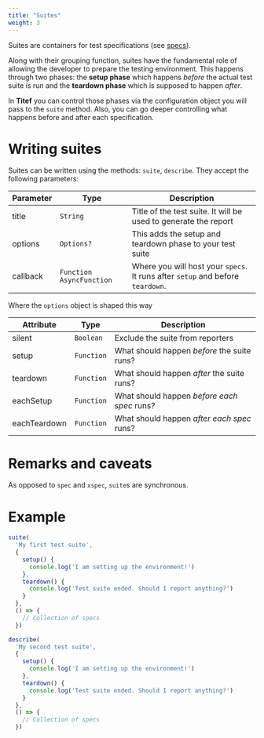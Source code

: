 ```yaml
---
title: "Suites"
weight: 3
---
```


Suites are containers for test specifications (see [specs](./specs)).

Along with their grouping function, suites have the fundamental role of
allowing the developer to prepare the testing environment. This happens
through two phases: the **setup phase** which happens _before_ the actual
test suite is run and the **teardown phase** which is supposed to happen
_after_.

In **Titef** you can control those phases via the configuration object
you will pass to the `suite` method.
Also, you can go deeper controlling what happens before and after each
specification.

# Writing suites

Suites can be written using the methods: `suite`, `describe`. 
They accept the following parameters:

| Parameter 	| Type            	| Description                                                                     	|
|-----------	|------------------	|---------------------------------------------------------------------------------	|
| title     	| `String`        	| Title of the test suite. It will be used to generate the report                 	|
| options   	| `Options?`      	| This adds the setup and teardown phase to your test suite                       	|
| callback  	| `Function`  `AsyncFunction` 	| Where you will host your `specs`.  It runs after `setup` and before `teardown`. 	|


Where the `options` object is shaped this way


| Attribute 	| Type       | Description                                 |
|-----------	|----------- |-------------------------------------------- |
| silent     	| `Boolean`  | Exclude the suite from reporters            |
| setup     	| `Function` | What should happen _before_ the suite runs? |
| teardown   	| `Function` | What should happen _after_ the suite runs?  |
| eachSetup     | `Function` | What should happen _before each spec_ runs? |
| eachTeardown  | `Function` | What should happen _after each spec_ runs?  |


# Remarks and caveats

As opposed to `spec` and `xspec`, `suite`s are synchronous.

# Example

```javascript
suite(
  'My first test suite',
  {
    setup() {
      console.log('I am setting up the environment!')
    },
    teardown() {
      console.log('Test suite ended. Should I report anything?')
    }
  },
  () => {
    // Collection of specs
  })
```

```javascript
describe(
  'My second test suite',
  {
    setup() {
      console.log('I am setting up the environment!')
    },
    teardown() {
      console.log('Test suite ended. Should I report anything?')
    }
  },
  () => {
    // Collection of specs
  })
```